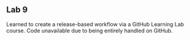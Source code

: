 ## Lab 9

Learned to create a release-based workflow via a GitHub Learning Lab course. Code unavailable due to being entirely handled on GitHub.
